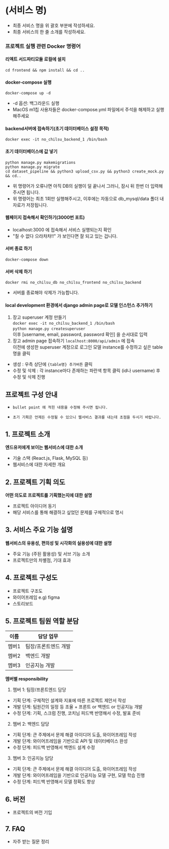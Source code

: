 # (서비스 명)
- 최종 서비스 명을 위 괄호 부분에 작성하세요.
- 최종 서비스의 한 줄 소개를 작성하세요.

### 프로젝트 실행 관련 Docker 명령어

  #### 리엑트 서드파티모듈 로컬에 설치   
  `cd frontend && npm install && cd ..`

  #### docker-compose 실행
  `docker-compose up -d`
  * -d 옵션: 백그라운드 실행
  * MacOS m1칩 사용자들은 docker-compose.yml 파일에서 주석을 해제하고 실행해주세요

  #### backend서버에 접속하기(초기 데이터베이스 설정 목적)
  `docker exec -it no_chilsu_backend_1 /bin/bash`

  #### 초기 데이터베이스에 값 넣기
  `python manage.py makemigrations`  
  `python manage.py migrate`  
  `cd dataset_pipeline && python3 upload_csv.py && python3 create_mock.py && cd..`

  * 위 명령어가 오류나면 아직 DB의 실행이 덜 끝나서 그러니, 잠시 뒤 한번 더 입력해주시면 됩니다.
  * 위 명령어는 최초 1회만 실행해주시고, 이후에는 자동으로 db_mysql/data 폴더 내 자료가 저장됩니다.

  #### 웹페이지 접속해서 확인하기(3000번 포트)
  * localhost:3000 에 접속해서 서비스 실행되는지 확인
  * "칠 수 없다 으라챠챠!!" 가 보인다면 잘 되고 있는 겁니다.

  #### 서버 종료 하기
  `docker-compose down`

  #### 서버 삭제 하기
  `docker rmi no_chilsu_db no_chilsu_frontend no_chilsu_backend`
  * 서버를 종료해야 삭제가 가능합니다.

  #### local development 환경에서 django admin page로 모델 인스턴스 추가하기
  1. 장고 superuser 계정 만들기  
  `docker exec -it no_chilsu_backend_1 /bin/bash`  
  `python manage.py createsuperuser`  
  이후 [username, email, password, password 확인] 을 순서대로 입력
  2. 장고 admin page 접속하기
  `localhost:8000/api/admin` 에 접속  
  이전에 생성한 superuser 계정으로 로그인
  모델 instance를 수정하고 싶은 table명을 클릭  
  * 생성 : 우측 상단에 `{table명} 추가버튼` 클릭  
  * 수정 및 삭제 : 각 instance마다 존재하는 파란색 항목 클릭 (id나 username) 후 수정 및 삭제 진행
  



## 프로젝트 구성 안내

* `bullet point 에 적힌 내용을 수정해 주시면 됩니다.`

* `초기 기획은 언제든 수정될 수 있으니 웹서비스 결과를 내는데 초점을 두시기 바랍니다.`

## 1. 프로젝트 소개

**엔드유저에게 보이는 웹서비스에 대한 소개**
  - 기술 스택 (React.js, Flask, MySQL 등)
  - 웹서비스에 대한 자세한 개요

## 2. 프로젝트 기획 의도

**어떤 의도로 프로젝트를 기획했는지에 대한 설명**
  - 프로젝트 아이디어 동기
  - 해당 서비스를 통해 해결하고 싶었던 문제를 구체적으로 명시

## 3. 서비스 주요 기능 설명

**웹서비스의 유용성, 편의성 및 시각화의 실용성에 대한 설명**
  - 주요 기능 (주된 활용성) 및 서브 기능 소개
  - 프로젝트만의 차별점, 기대 효과

## 4. 프로젝트 구성도
  - 프로젝트 구조도
  - 와이어프레임 e.g) figma
  - 스토리보드

## 5. 프로젝트 팀원 역할 분담
| 이름 | 담당 업무 |
| ------ | ------ |
| 멤버1 | 팀장/프론트엔드 개발 |
| 멤버2 | 백엔드 개발 |
| 멤버3 | 인공지능 개발 |

**멤버별 responsibility**

1. 멤버 1: 팀장/프론트엔드 담당

- 기획 단계: 구체적인 설계와 지표에 따른 프로젝트 제안서 작성
- 개발 단계: 팀원간의 일정 등 조율 + 프론트 or 백엔드 or 인공지능 개발
- 수정 단계: 기획, 스크럼 진행, 코치님 피드백 반영해서 수정, 발표 준비

2. 멤버 2: 백엔드 담당

- 기획 단계: 큰 주제에서 문제 해결 아이디어 도출, 와이어프레임 작성
- 개발 단계: 와이어프레임을 기반으로 API 및 데이터베이스 완성
- 수정 단계: 피드백 반영해서 백엔드 설계 수정

3. 멤버 3: 인공지능 담당

- 기획 단계: 큰 주제에서 문제 해결 아이디어 도출, 와이어프레임 작성
- 개발 단계: 와이어프레임을 기반으로 인공지능 모델 구현, 모델 학습 진행
- 수정 단계: 피드백 반영해서 모델 정확도 향상 

## 6. 버전
  - 프로젝트의 버전 기입

## 7. FAQ
  - 자주 받는 질문 정리
